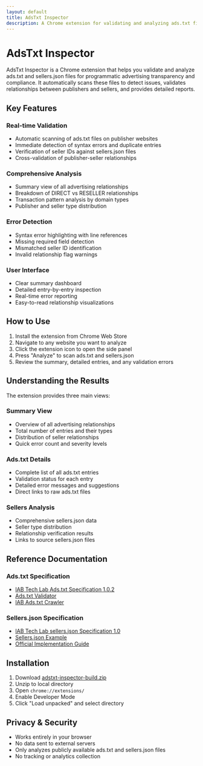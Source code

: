 ```yaml
---
layout: default
title: AdsTxt Inspector
description: A Chrome extension for validating and analyzing ads.txt files and sellers.json entries
---
```


# AdsTxt Inspector

AdsTxt Inspector is a Chrome extension that helps you validate and analyze ads.txt and sellers.json files for programmatic advertising transparency and compliance. It automatically scans these files to detect issues, validates relationships between publishers and sellers, and provides detailed reports.

## Key Features

### Real-time Validation
- Automatic scanning of ads.txt files on publisher websites
- Immediate detection of syntax errors and duplicate entries
- Verification of seller IDs against sellers.json files
- Cross-validation of publisher-seller relationships

### Comprehensive Analysis
- Summary view of all advertising relationships
- Breakdown of DIRECT vs RESELLER relationships
- Transaction pattern analysis by domain types
- Publisher and seller type distribution

### Error Detection
- Syntax error highlighting with line references
- Missing required field detection
- Mismatched seller ID identification
- Invalid relationship flag warnings

### User Interface
- Clear summary dashboard
- Detailed entry-by-entry inspection
- Real-time error reporting
- Easy-to-read relationship visualizations

## How to Use

1. Install the extension from Chrome Web Store
2. Navigate to any website you want to analyze
3. Click the extension icon to open the side panel
4. Press "Analyze" to scan ads.txt and sellers.json
5. Review the summary, detailed entries, and any validation errors

## Understanding the Results

The extension provides three main views:

### Summary View
- Overview of all advertising relationships
- Total number of entries and their types
- Distribution of seller relationships
- Quick error count and severity levels

### Ads.txt Details
- Complete list of all ads.txt entries
- Validation status for each entry
- Detailed error messages and suggestions
- Direct links to raw ads.txt files

### Sellers Analysis
- Comprehensive sellers.json data
- Seller type distribution
- Relationship verification results
- Links to source sellers.json files

## Reference Documentation

### Ads.txt Specification
- [IAB Tech Lab Ads.txt Specification 1.0.2](https://iabtechlab.com/wp-content/uploads/2019/03/IAB-OpenRTB-Ads.txt-Public-Spec-1.0.2.pdf)
- [Ads.txt Validator](https://adstxt.guru/validator/)
- [IAB Ads.txt Crawler](https://iabtechlab.com/ads-txt-crawler/)

### Sellers.json Specification
- [IAB Tech Lab sellers.json Specification 1.0](https://iabtechlab.com/wp-content/uploads/2019/07/Sellers.json_Final.pdf)
- [Sellers.json Example](https://iabtechlab.com/sellers-json/)
- [Official Implementation Guide](https://iabtechlab.com/wp-content/uploads/2019/07/Sellers.json-Implementation-Guide_Final.pdf)

## Installation

1. Download [adstxt-inspector-build.zip](https://github.com/miyaichi/adstxt-Inspector/releases/tag/latest-build)
2. Unzip to local directory
3. Open `chrome://extensions/`
4. Enable Developer Mode
5. Click "Load unpacked" and select directory

## Privacy & Security

- Works entirely in your browser
- No data sent to external servers
- Only analyzes publicly available ads.txt and sellers.json files
- No tracking or analytics collection